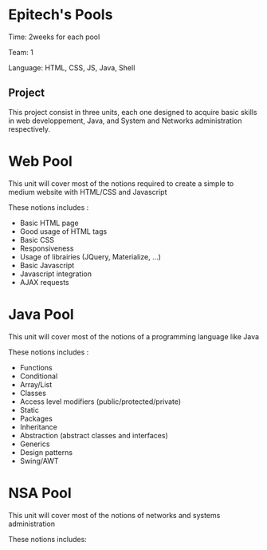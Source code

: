 Epitech's Pools
===

Time:   2weeks for each pool

Team:   1

Language:   HTML, CSS, JS, Java, Shell


Project
----

This project consist in three units, each one designed to acquire basic skills in web developpement, Java, and System and Networks administration respectively.


# Web Pool

This unit will cover most of the notions required to create a simple to medium website with HTML/CSS and Javascript 

These notions includes :
* Basic HTML page
* Good usage of HTML tags
* Basic CSS 
* Responsiveness
* Usage of librairies (JQuery, Materialize, ...)
* Basic Javascript
* Javascript integration
* AJAX requests


# Java Pool

This unit will cover most of the notions of a programming language like Java

These notions includes :
* Functions
* Conditional
* Array/List
* Classes
* Access level modifiers (public/protected/private)
* Static
* Packages
* Inheritance
* Abstraction (abstract classes and interfaces)
* Generics
* Design patterns
* Swing/AWT

# NSA Pool

This unit will cover most of the notions of networks and systems administration

These notions includes:
